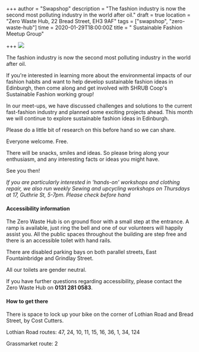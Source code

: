 +++
author = "Swapshop"
description = "The fashion industry is now the second most polluting industry in the world after oil."
draft = true
location = "Zero Waste Hub, 22 Bread Street, EH3 9AF"
tags = ["swapshop", "zero-waste-hub"]
time = 2020-01-29T18:00:00Z
title = " Sustainable Fashion Meetup Group"

+++
![](https://res.cloudinary.com/shrub-co-op/image/upload/v1568673237/shrubcoop.org/media/69999088_3582411288451132_3821812949685633024_n_uxpgnp.jpg)

The fashion industry is now the second most polluting industry in the world after oil.

If you're interested in learning more about the environmental impacts of our fashion habits and want to help develop sustainable fashion ideas in Edinburgh, then come along and get involved with SHRUB Coop's Sustainable Fashion working group!

In our meet-ups, we have discussed challenges and solutions to the current fast-fashion industry and planned some exciting projects ahead. This month we will continue to explore sustainable fashion ideas in Edinburgh.

Please do a little bit of research on this before hand so we can share.

Everyone welcome. Free.

There will be snacks, smiles and ideas. So please bring along your enthusiasm, and any interesting facts or ideas you might have.

See you then!

_If you are particularly interested in 'hands-on' workshops and clothing repair, we also run weekly Sewing and upcycling workshops on Thursdays at 17, Guthrie St, 5-7pm. Please check before hand_

#### **Accessibility information**

The Zero Waste Hub is on ground floor with a small step at the entrance. A ramp is available, just ring the bell and one of our volunteers will happily assist you. All the public spaces throughout the building are step free and there is an accessible toilet with hand rails.

There are disabled parking bays on both parallel streets, East Fountainbridge and Grindlay Street.

All our toilets are gender neutral.

If you have further questions regarding accessibility, please contact the Zero Waste Hub on **0131 281 0583**.

#### **How to get there**

There is space to lock up your bike on the corner of Lothian Road and Bread Street, by Cost Cutters.

Lothian Road routes: 47, 24, 10, 11, 15, 16, 36, 1, 34, 124

Grassmarket route: 2